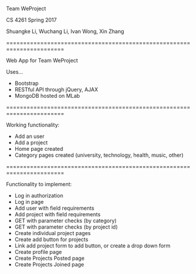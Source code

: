 Team WeProject

CS 4261 Spring 2017

Shuangke Li, Wuchang Li, Ivan Wong, Xin Zhang

=======================================================================

Web App for Team WeProject

Uses...
- Bootstrap
- RESTful API through jQuery, AJAX
- MongoDB hosted on MLab

=======================================================================

Working functionality:
- Add an user
- Add a project
- Home page created
- Category pages created (university, technology, health, music, other)

=======================================================================

Functionality to implement:
- Log in authorization
- Log in page
- Add user with field requirements
- Add project with field requirements
- GET with parameter checks (by category)
- GET with parameter checks (by project id)
- Create individual project pages
- Create add button for projects
- Link add project form to add button, or create a drop down form
- Create profile page
- Create Projects Posted page
- Create Projects Joined page
